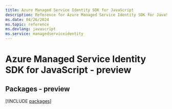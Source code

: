```yaml
---
title: Azure Managed Service Identity SDK for JavaScript
description: Reference for Azure Managed Service Identity SDK for JavaScript
ms.date: 04/26/2024
ms.topic: reference
ms.devlang: javascript
ms.service: managedserviceidentity
---
```

# Azure Managed Service Identity SDK for JavaScript - preview
## Packages - preview
[!INCLUDE [packages](managed-service-identity-index.md)]
